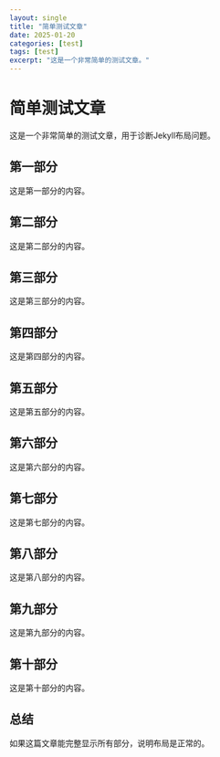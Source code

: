 ```yaml
---
layout: single
title: "简单测试文章"
date: 2025-01-20
categories: [test]
tags: [test]
excerpt: "这是一个非常简单的测试文章。"
---
```


# 简单测试文章

这是一个非常简单的测试文章，用于诊断Jekyll布局问题。

## 第一部分

这是第一部分的内容。

## 第二部分

这是第二部分的内容。

## 第三部分

这是第三部分的内容。

## 第四部分

这是第四部分的内容。

## 第五部分

这是第五部分的内容。

## 第六部分

这是第六部分的内容。

## 第七部分

这是第七部分的内容。

## 第八部分

这是第八部分的内容。

## 第九部分

这是第九部分的内容。

## 第十部分

这是第十部分的内容。

## 总结

如果这篇文章能完整显示所有部分，说明布局是正常的。 